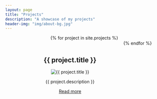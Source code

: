 ```yaml
---
layout: page
title: "Projects"
description: "A showcase of my projects"
header-img: "img/about-bg.jpg"
---
```


<style>
.projects-container {
  display: flex;
  flex-wrap: wrap;
  justify-content: center;
}
.project-item {
  width: 300px;
  margin: 20px;
  text-align: center;
}
.project-item img {
  max-width: 100%;
  height: auto;
}
</style>

<div class="projects-container">
  {% for project in site.projects %}
    <div class="project-item">
      <h2>{{ project.title }}</h2>
      <img src="{{ project.image }}" alt="{{ project.title }}">
      <p>{{ project.description }}</p>
      <a href="{{ project.url }}">Read more</a>
    </div>
  {% endfor %}
</div>
